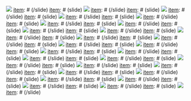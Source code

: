 [item]: # (slide)
![](DevNet-overview-slides-may-25-2016/Slide01.png)
[item]: # (/slide)
[item]: # (slide)
![](DevNet-overview-slides-may-25-2016/Slide02.png)
[item]: # (/slide)
[item]: # (slide)
![](DevNet-overview-slides-may-25-2016/Slide03.png)
[item]: # (/slide)
[item]: # (slide)
![](DevNet-overview-slides-may-25-2016/Slide04.png)
[item]: # (/slide)
[item]: # (slide)
![](DevNet-overview-slides-may-25-2016/Slide05.png)
[item]: # (/slide)
[item]: # (slide)
![](DevNet-overview-slides-may-25-2016/Slide06.png)
[item]: # (/slide)
[item]: # (slide)
![](DevNet-overview-slides-may-25-2016/Slide07.png)
[item]: # (/slide)
[item]: # (slide)
![](DevNet-overview-slides-may-25-2016/Slide08.png)
[item]: # (/slide)
[item]: # (slide)
![](DevNet-overview-slides-may-25-2016/Slide09.png)
[item]: # (/slide)
[item]: # (slide)
![](DevNet-overview-slides-may-25-2016/Slide10.png)
[item]: # (/slide)
[item]: # (slide)
![](DevNet-overview-slides-may-25-2016/Slide11.png)
[item]: # (/slide)
[item]: # (slide)
![](DevNet-overview-slides-may-25-2016/Slide12.png)
[item]: # (/slide)
[item]: # (slide)
![](DevNet-overview-slides-may-25-2016/Slide13.png)
[item]: # (/slide)
[item]: # (slide)
![](DevNet-overview-slides-may-25-2016/Slide14.png)
[item]: # (/slide)
[item]: # (slide)
![](DevNet-overview-slides-may-25-2016/Slide15.png)
[item]: # (/slide)
[item]: # (slide)
![](DevNet-overview-slides-may-25-2016/Slide16.png)
[item]: # (/slide)
[item]: # (slide)
![](DevNet-overview-slides-may-25-2016/Slide17.png)
[item]: # (/slide)
[item]: # (slide)
![](DevNet-overview-slides-may-25-2016/Slide18.png)
[item]: # (/slide)
[item]: # (slide)
![](DevNet-overview-slides-may-25-2016/Slide19.png)
[item]: # (/slide)
[item]: # (slide)
![](DevNet-overview-slides-may-25-2016/Slide20.png)
[item]: # (/slide)
[item]: # (slide)
![](DevNet-overview-slides-may-25-2016/Slide21.png)
[item]: # (/slide)
[item]: # (slide)
![](DevNet-overview-slides-may-25-2016/Slide22.png)
[item]: # (/slide)
[item]: # (slide)
![](DevNet-overview-slides-may-25-2016/Slide23.png)
[item]: # (/slide)
[item]: # (slide)
![](DevNet-overview-slides-may-25-2016/Slide24.png)
[item]: # (/slide)
[item]: # (slide)
![](DevNet-overview-slides-may-25-2016/Slide25.png)
[item]: # (/slide)
[item]: # (slide)
![](DevNet-overview-slides-may-25-2016/Slide26.png)
[item]: # (/slide)
[item]: # (slide)
![](DevNet-overview-slides-may-25-2016/Slide27.png)
[item]: # (/slide)
[item]: # (slide)
![](DevNet-overview-slides-may-25-2016/Slide28.png)
[item]: # (/slide)
